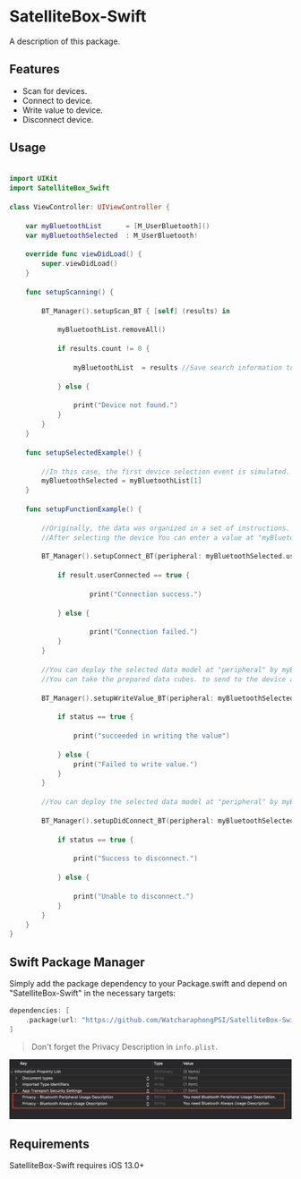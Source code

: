 # SatelliteBox-Swift

A description of this package.

## Features
- Scan for devices.
- Connect to device.
- Write value to device.
- Disconnect device.

## Usage

```swift

import UIKit
import SatelliteBox_Swift

class ViewController: UIViewController {
    
    var myBluetoothList      = [M_UserBluetooth]()
    var myBluetoothSelected  : M_UserBluetooth!

    override func viewDidLoad() {
        super.viewDidLoad()
    }
    
    func setupScanning() {
        
        BT_Manager().setupScan_BT { [self] (results) in
            
            myBluetoothList.removeAll()

            if results.count != 0 {
                
                myBluetoothList  = results //Save search information to use in various functions.

            } else {

                print("Device not found.")
            }
        }
    }
    
    func setupSelectedExample() {
        
        //In this case, the first device selection event is simulated.
        myBluetoothSelected = myBluetoothList[1]
    }
    
    func setupFunctionExample() {
        
        //Originally, the data was organized in a set of instructions.
        //After selecting the device You can enter a value at "myBluetoothSelected.peripheral", "myBluetoothSelected.ipDevice" and "myBluetoothSelected.rssi" in function

        BT_Manager().setupConnect_BT(peripheral: myBluetoothSelected.userPeripheral, ipDevice: myBluetoothSelected.userIpDevice, rssi: myBluetoothSelected.userRSSI) { result in
            
            if result.userConnected == true {
                
                    print("Connection success.")

            } else {
                
                    print("Connection failed.")
            }
        }
        
        //You can deploy the selected data model at "peripheral" by myBluetoothSelected.peripheral
        //You can take the prepared data cubes. to send to the device at "link"
        
        BT_Manager().setupWriteValue_BT(peripheral: myBluetoothSelected.userPeripheral, link: "") { (status) in
            
            if status == true {

                print("succeeded in writing the value")

            } else {
                print("Failed to write value.")
            }
        }
        
        //You can deploy the selected data model at "peripheral" by myBluetoothSelected.peripheral

        BT_Manager().setupDidConnect_BT(peripheral: myBluetoothSelected.userPeripheral) { status in
            
            if status == true {
                
                print("Success to disconnect.")
                
            } else {

                print("Unable to disconnect.")
            }
        }
    }
}

```

## Swift Package Manager

Simply add the package dependency to your Package.swift and depend on "SatelliteBox-Swift" in the necessary targets:
```swift
dependencies: [
    .package(url: "https://github.com/WatcharaphongPSI/SatelliteBox-Swift.git")
]
```

> Don't forget the Privacy Description in `info.plist`.
<img src="./Sources/SatelliteBox-Swift/Images/PrivacyDescription.png">

## Requirements
SatelliteBox-Swift requires iOS 13.0+
